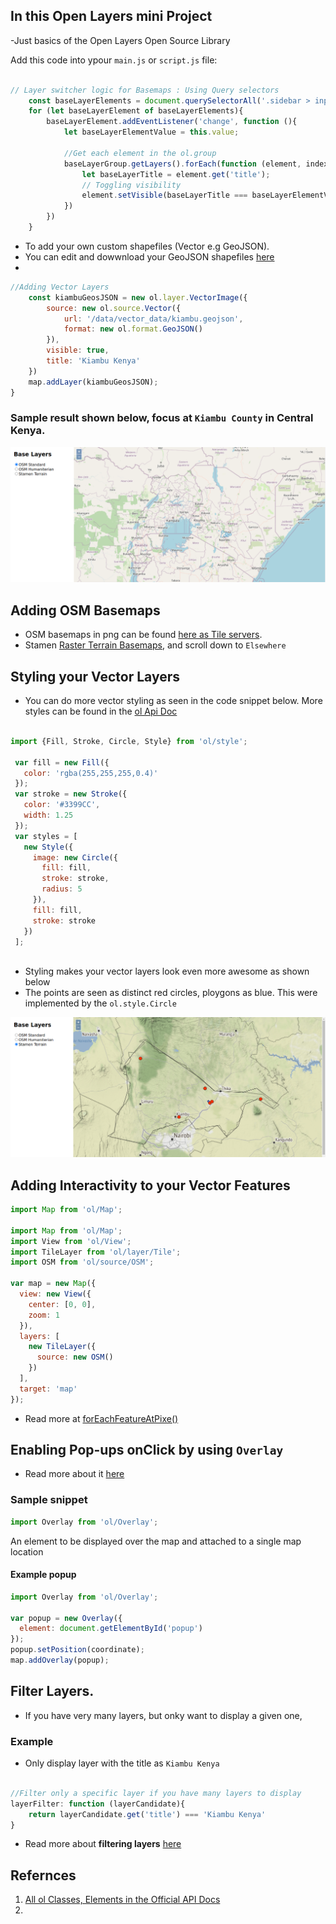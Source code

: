 ## In this Open Layers mini Project
-Just basics of the Open Layers Open Source Library

Add this code into ypour `main.js` or `script.js` file:
```jsx

// Layer switcher logic for Basemaps : Using Query selectors
    const baseLayerElements = document.querySelectorAll('.sidebar > input[type=radio]');
    for (let baseLayerElement of baseLayerElements){
        baseLayerElement.addEventListener('change', function (){
            let baseLayerElementValue = this.value;

            //Get each element in the ol.group
            baseLayerGroup.getLayers().forEach(function (element, index, array){
                let baseLayerTitle = element.get('title');
                // Toggling visibility
                element.setVisible(baseLayerTitle === baseLayerElementValue);
            })
        })
    }

```
- To add your own custom shapefiles (Vector e.g GeoJSON). 
- You can edit and dowwnload your GeoJSON shapefiles [here](https://geojson.io/#map=10/-1.0375/36.9285)
- 
```jsx
//Adding Vector Layers
    const kiambuGeosJSON = new ol.layer.VectorImage({
        source: new ol.source.Vector({
            url: '/data/vector_data/kiambu.geojson',
            format: new ol.format.GeoJSON()
        }),
        visible: true,
        title: 'Kiambu Kenya'
    })
    map.addLayer(kiambuGeosJSON);
}

```

### Sample result shown below, focus at `Kiambu County` in Central Kenya.

<img src = "https://github.com/OkomoJacob/webGIS/blob/main/4.OpenLayers/4.1%20First%20Mini%20Project/imgs/addingVectorData.png"> <br>

## Adding OSM Basemaps
- OSM basemaps in png can be found [here as Tile servers](https://wiki.openstreetmap.org/wiki/Tile_servers).
- Stamen [Raster Terrain Basemaps](http://maps.stamen.com/#terrain/12/37.7706/-122.3782), and scroll down to `Elsewhere`

## Styling your Vector Layers
- You can do more vector styling as seen in the code snippet below. More styles can be found in the [ol Api Doc](https://openlayers.org/en/latest/apidoc/module-ol_style_Style-Style.html)

```jsx

import {Fill, Stroke, Circle, Style} from 'ol/style';

 var fill = new Fill({
   color: 'rgba(255,255,255,0.4)'
 });
 var stroke = new Stroke({
   color: '#3399CC',
   width: 1.25
 });
 var styles = [
   new Style({
     image: new Circle({
       fill: fill,
       stroke: stroke,
       radius: 5
     }),
     fill: fill,
     stroke: stroke
   })
 ];
 
```

- Styling  makes your vector layers look even more awesome as shown below
- The points are seen as distinct red circles, ploygons as blue. This were implemented by the `ol.style.Circle`

<img src = "https://github.com/OkomoJacob/webGIS/blob/main/4.OpenLayers/4.1%20First%20Mini%20Project/imgs/stylingTerrainVectorData.png"> <br>


## Adding Interactivity to your Vector Features

```jsx
import Map from 'ol/Map';

import Map from 'ol/Map';
import View from 'ol/View';
import TileLayer from 'ol/layer/Tile';
import OSM from 'ol/source/OSM';

var map = new Map({
  view: new View({
    center: [0, 0],
    zoom: 1
  }),
  layers: [
    new TileLayer({
      source: new OSM()
    })
  ],
  target: 'map'
});

```
- Read more at [forEachFeatureAtPixe()](https://openlayers.org/en/latest/apidoc/module-ol_Map-Map.html#forEachFeatureAtPixel)

## Enabling Pop-ups onClick by using `Overlay`
- Read more about it [here](https://openlayers.org/en/latest/apidoc/module-ol_Overlay-Overlay.html)

### Sample snippet
```jsx
import Overlay from 'ol/Overlay';
```
An element to be displayed over the map and attached to a single map location

#### Example popup
```jsx
import Overlay from 'ol/Overlay';

var popup = new Overlay({
  element: document.getElementById('popup')
});
popup.setPosition(coordinate);
map.addOverlay(popup);
```
## Filter Layers.
- If you have very many layers, but onky want to display a given one,
### Example

- Only display layer with the title as `Kiambu Kenya`
  
```jsx

//Filter only a specific layer if you have many layers to display
layerFilter: function (layerCandidate){
    return layerCandidate.get('title') === 'Kiambu Kenya'
}
```
  * Read more about **filtering layers** [here](https://openlayers.org/en/latest/apidoc/module-ol_Map-Map.html#forEachFeatureAtPixel)
## Refernces
1. [All ol Classes, Elements in the Official API Docs](https://openlayers.org/en/latest/apidoc/)<br>
2. 


